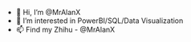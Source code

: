 - 👋 Hi, I’m @MrAlanX
- 👀 I’m interested in PowerBI/SQL/Data Visualization
- 📫 Find my Zhihu - @MrAlanX
